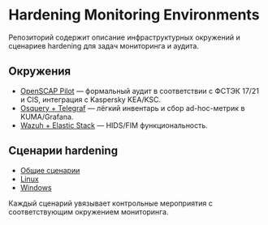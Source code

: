 # Hardening Monitoring Environments

Репозиторий содержит описание инфраструктурных окружений и сценариев hardening для задач мониторинга и аудита.

## Окружения
- [OpenSCAP Pilot](environments/openscap/README.md) — формальный аудит в соответствии с ФСТЭК 17/21 и CIS, интеграция с Kaspersky KEA/KSC.
- [Osquery + Telegraf](environments/osquery-telegraf/README.md) — лёгкий инвентарь и сбор ad-hoc-метрик в KUMA/Grafana.
- [Wazuh + Elastic Stack](environments/wazuh/README.md) — HIDS/FIM функциональность.

## Сценарии hardening
- [Общие сценарии](hardening-scenarios/README.md)
- [Linux](hardening-scenarios/linux.md)
- [Windows](hardening-scenarios/windows.md)

Каждый сценарий увязывает контрольные мероприятия с соответствующим окружением мониторинга.
